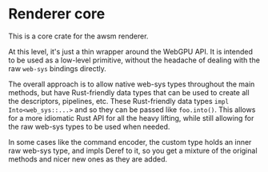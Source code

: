 # Renderer core

This is a core crate for the awsm renderer.

At this level, it's just a thin wrapper around the WebGPU API. It is intended to be used as a low-level primitive, without the headache of dealing with the raw `web-sys` bindings directly.

The overall approach is to allow native web-sys types throughout the main methods, but have Rust-friendly data types that can be used to create all the descriptors, pipelines, etc. These Rust-friendly data types `impl Into<web_sys::...>` and so they can be passed like `foo.into()`. This allows for a more idiomatic Rust API for all the heavy lifting, while still allowing for the raw web-sys types to be used when needed. 

In some cases like the command encoder, the custom type holds an inner raw web-sys type, and impls Deref to it, so you get a mixture of the original methods and nicer new ones as they are added.
